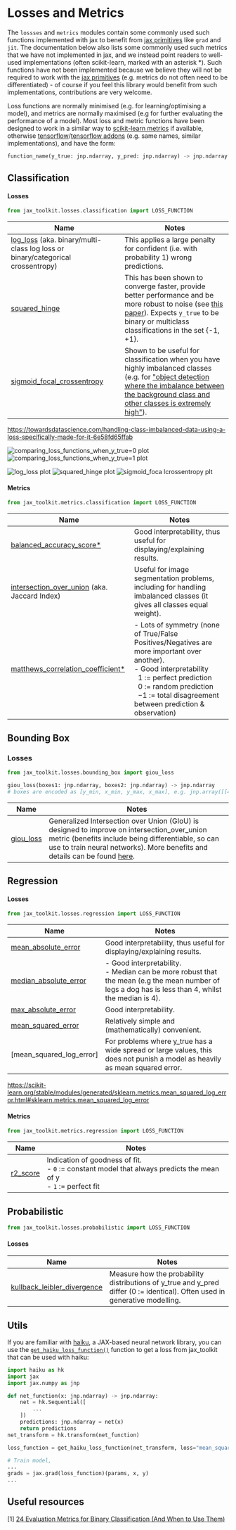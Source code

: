 # Losses and Metrics

The `lossses` and `metrics` modules contain some commonly used such functions implemented with jax to benefit from [jax primitives](https://jax.readthedocs.io/en/latest/notebooks/How_JAX_primitives_work.html) like `grad` and `jit`. The documentation below also lists some commonly used such metrics that we have not implemented in jax, and we instead point readers to well-used implementations (often scikit-learn, marked with an asterisk *). Such functions have not been implemented because we believe they will not be required to work with the [jax primitives](https://jax.readthedocs.io/en/latest/notebooks/How_JAX_primitives_work.html) (e.g. metrics do not often need to be differentiated) - of course if you feel this library would benefit from such implementations, contributions are very welcome. 

Loss functions are normally minimised (e.g. for learning/optimising a model), and metrics are normally maximised (e.g for further evaluating the performance of a model). Most loss and metric functions have been designed to work in a similar way to [scikit-learn metrics](https://scikit-learn.org/stable/modules/classes.html#module-sklearn.metrics) if available, otherwise [tensorflow](https://www.tensorflow.org/api_docs/python/tf)/[tensorflow addons](https://www.tensorflow.org/addons/api_docs/python/tfa/) (e.g. same names, similar implementations), and have the form:

```python
function_name(y_true: jnp.ndarray, y_pred: jnp.ndarray) -> jnp.ndarray
``` 

## Classification
#### Losses
```python
from jax_toolkit.losses.classification import LOSS_FUNCTION
```

| Name | Notes |
|---|---|
| [log_loss]() (aka. binary/multi-class log loss or binary/categorical crossentropy) | This applies a large penalty for confident (i.e. with probability 1) wrong predictions. |
| [squared_hinge]() | This has been shown to converge faster, provide better performance and be more robust to noise (see [this paper](https://arxiv.org/abs/1702.05659)). Expects `y_true` to be binary or multiclass classifications in the set {-1, +1}. |
| [sigmoid_focal_crossentropy]() | Shown to be useful for classification when you have highly imbalanced classes (e.g. for ["object detection where the imbalance between the background class and other classes is extremely high"](https://www.tensorflow.org/addons/api_docs/python/tfa/losses/SigmoidFocalCrossEntropy)). |

https://towardsdatascience.com/handling-class-imbalanced-data-using-a-loss-specifically-made-for-it-6e58fd65ffab

![comparing_loss_functions_when_y_true=0 plot](img/comparing_loss_functions_when_y_true=0.png)
![comparing_loss_functions_when_y_true=1 plot](img/comparing_loss_functions_when_y_true=1.png)

![log_loss plot](img/log_loss.png)
![squared_hinge plot](img/squared_hinge.png)
![sigmoid_foca lcrossentropy plt](img/sigmoid_focal_crossentropy.png)

#### Metrics
```python
from jax_toolkit.metrics.classification import LOSS_FUNCTION
```

| Name | Notes |
|---|---|
| [balanced_accuracy_score*](https://scikit-learn.org/stable/modules/generated/sklearn.metrics.balanced_accuracy_score.html#sklearn-metrics-balanced-accuracy-score) | Good interpretability, thus useful for displaying/explaining results. |
| [intersection_over_union]() (aka. Jaccard Index) | Useful for image segmentation problems, including for handling imbalanced classes (it gives all classes equal weight). |
| [matthews_correlation_coefficient*](https://scikit-learn.org/stable/modules/generated/sklearn.metrics.matthews_corrcoef.html#sklearn-metrics-matthews-corrcoef) | - Lots of symmetry (none of True/False Positives/Negatives are more important over another).<br/>- Good interpretability<br/>&nbsp;&nbsp;1 := perfect prediction<br/>&nbsp;&nbsp;0 := random prediction<br/>&nbsp;&nbsp;−1 := total disagreement between prediction & observation) |

## Bounding Box
### Losses
```python
from jax_toolkit.losses.bounding_box import giou_loss

giou_loss(boxes1: jnp.ndarray, boxes2: jnp.ndarray) -> jnp.ndarray
# boxes are encoded as [y_min, x_min, y_max, x_max], e.g. jnp.array([[4.0, 3.0, 7.0, 5.0], [5.0, 6.0, 10.0, 7.0]])
```

| Name | Notes |
|---|---|
| [giou_loss]() | Generalized Intersection over Union (GIoU) is designed to improve on intersection_over_union metric (benefits include being differentiable, so can use to train neural networks). More benefits and details can be found [here](https://giou.stanford.edu/). |


## Regression
#### Losses
```python
from jax_toolkit.losses.regression import LOSS_FUNCTION
```

| Name | Notes |
|---|---|
| [mean_absolute_error]() | Good interpretability, thus useful for displaying/explaining results. |
| [median_absolute_error]() | - Good interpretability.<br/>- Median can be more robust that the mean (e.g the mean number of legs a dog has is less than 4, whilst the median is 4). |
| [max_absolute_error]() | Good interpretability. |
| [mean_squared_error]() | Relatively simple and (mathematically) convenient. |
| [mean_squared_log_error] | For problems where y_true has a wide spread or large values, this does not punish a model as heavily as mean squared error. |
https://scikit-learn.org/stable/modules/generated/sklearn.metrics.mean_squared_log_error.html#sklearn.metrics.mean_squared_log_error

#### Metrics
```python
from jax_toolkit.metrics.regression import LOSS_FUNCTION
```

| Name | Notes |
|---|---|
| [r2_score](https://github.com/asmith26/jax_toolkit/blob/master/jax_toolkit/metrics/regression.py#L6) | Indication of goodness of fit.<br/>- `0` := constant model that always predicts the mean of y<br/>- `1` := perfect fit |


## Probabilistic
```python
from jax_toolkit.losses.probabilistic import LOSS_FUNCTION
```

#### Losses
| Name | Notes |
|---|---|
| [kullback_leibler_divergence]() | Measure how the probability distributions of y_true and y_pred differ (0 := identical). Often used in generative modelling. |

## Utils
If you are familiar with [haiku](https://github.com/deepmind/dm-haiku), a JAX-based neural network library, you can use the [`get_haiku_loss_function()`](https://github.com/asmith26/jax_toolkit/blob/master/jax_toolkit/losses/utils.py#L35) function to get a loss from jax_toolkit that can be used with haiku:

```python
import haiku as hk
import jax
import jax.numpy as jnp

def net_function(x: jnp.ndarray) -> jnp.ndarray:
    net = hk.Sequential([
        ...
    ])
    predictions: jnp.ndarray = net(x)
    return predictions
net_transform = hk.transform(net_function)

loss_function = get_haiku_loss_function(net_transform, loss="mean_squared_error")

# Train model,
...
grads = jax.grad(loss_function)(params, x, y)
...
``` 


## Useful resources
[1] [24 Evaluation Metrics for Binary Classification (And When to Use Them)](https://neptune.ai/blog/evaluation-metrics-binary-classification)
